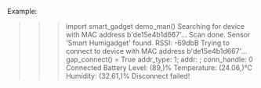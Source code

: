 Example:

>>> import smart_gadget
demo_man()
Searching for device with MAC address b'de15e4b1d667'...
Scan done.
Sensor 'Smart Humigadget' found.
RSSI: -69dbB
Trying to connect to device with MAC address b'de15e4b1d667'...
gap_connect() =  True
addr_type: 1; addr: <memoryview>; conn_handle: 0
Connected
Battery Level: (89,)%
Temperature: (24.06,)°C
Humidity: (32.61,)%
Disconnect failed!
  
  
